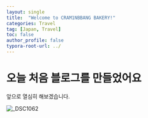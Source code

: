 ```yaml
---
layout: single
title:  "Welcome to CRAM1NBBANG BAKERY!"
categories: Travel
tag: [Japan, Travel]
toc: false
author_profile: false
typora-root-url: ../
---
```

# 오늘 처음 블로그를 만들었어요
앞으로 열심히 해보겠습니다.

![_DSC1062](/images/2025-01-30-first/_DSC1062.JPG)
